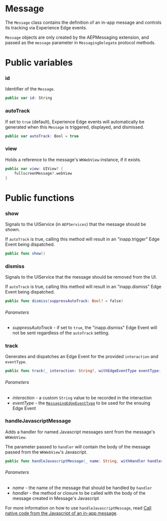 # Message

The `Message` class contains the definition of an in-app message and controls its tracking via Experience Edge events.

`Message` objects are only created by the AEPMessaging extension, and passed as the `message` parameter in `MessagingDelegate` protocol methods.

# Public variables

### id

Identifier of the `Message`.

```swift
public var id: String
```

### autoTrack

If set to `true` (default), Experience Edge events will automatically be generated when this `Message` is triggered, displayed, and dismissed.

```swift
public var autoTrack: Bool = true
```

### view

Holds a reference to the message's `WKWebView` instance, if it exists.

```swift
public var view: UIView? {
    fullscreenMessage?.webView
}
```

# Public functions

### show

Signals to the UIService (in `AEPServices`) that the message should be shown.

If `autoTrack` is true, calling this method will result in an "inapp.trigger" Edge Event being dispatched.

```swift
public func show()
```

### dismiss

Signals to the UIService that the message should be removed from the UI.

If `autoTrack` is true, calling this method will result in an "inapp.dismiss" Edge Event being dispatched.

```swift
public func dismiss(suppressAutoTrack: Bool? = false)
```

###### Parameters

- _suppressAutoTrack_ - if set to `true`, the "inapp.dismiss" Edge Event will not be sent regardless of the `autoTrack` setting.

### track

Generates and dispatches an Edge Event for the provided `interaction` and `eventType`.

```swift
public func track(_ interaction: String?, withEdgeEventType eventType: MessagingEdgeEventType)
```

###### Parameters

- _interaction_ - a custom `String` value to be recorded in the interaction
- _eventType_ - the [`MessagingEdgeEventType`](./enum-messaging-edge-event-type.md) to be used for the ensuing Edge Event

### handleJavascriptMessage

Adds a handler for named Javascript messages sent from the message's `WKWebView`.

The parameter passed to `handler` will contain the body of the message passed from the `WKWebView`'s Javascript.

```swift
public func handleJavascriptMessage(_ name: String, withHandler handler: @escaping (Any?) -> Void)
```

###### Parameters

- _name_ - the name of the message that should be handled by `handler`
- _handler_ - the method or closure to be called with the body of the message created in Message's Javascript

For more information on how to use `handleJavascriptMessage`, read [Call native code from the Javascript of an in-app message](./how-to-call-native-from-javascript.md).
